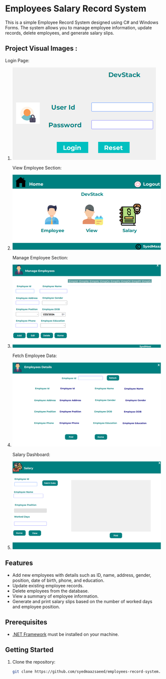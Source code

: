 # Employees  Salary Record System

This is a simple Employee Record System designed using C# and Windows Forms. The system allows you to manage employee information, update records, delete employees, and generate salary slips.

## Project Visual Images :

Login Page: 

1. ![Login Page](Assets/Images/Loginpage.png)  
 
   View Employee Section:
   
3. ![View Employee Page](Assets/Images/ViewEmppage.png)

   Manage Employee Section:
   
5. ![Manage Employee](Assets/Images/ManageEmp.png)

   Fetch Employee Data:
   
7. ![Employee Details](Assets/Images/DetailsEmp.png)

   Salary Dashboard:
9. ![Salary Details](Assets/Images/SalaryEmp.png)

## Features

- Add new employees with details such as ID, name, address, gender, position, date of birth, phone, and education.
- Update existing employee records.
- Delete employees from the database.
- View a summary of employee information.
- Generate and print salary slips based on the number of worked days and employee position.

## Prerequisites

- [.NET Framework](https://dotnet.microsoft.com/download) must be installed on your machine.

## Getting Started

1. Clone the repository:

   ```bash
   git clone https://github.com/syedmaazsaeed/employees-record-system.git

